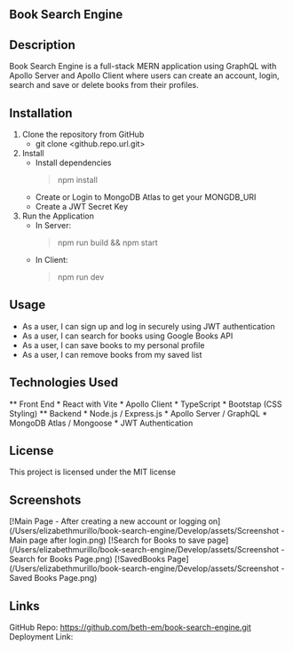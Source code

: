 ## Book Search Engine

## Description
Book Search Engine is a full-stack MERN application using GraphQL with Apollo Server and Apollo Client where users can create an account, login, search and save or delete books from their profiles.

## Installation
1. Clone the repository from GitHub
    * git clone <github.repo.url.git>
2. Install
    * Install dependencies
        > npm install
    * Create or Login to MongoDB Atlas to get your MONGDB_URI
    * Create a JWT Secret Key
3. Run the Application
    * In Server:
        > npm run build && npm start
    * In Client:
        > npm run dev

## Usage
* As a user, I can sign up and log in securely using JWT authentication
* As a user, I can search for books using Google Books API
* As a user, I can save books to my personal profile
* As a user, I can remove books from my saved list

## Technologies Used
** Front End
    * React with Vite
    * Apollo Client
    * TypeScript
    * Bootstap (CSS Styling)
** Backend
    * Node.js / Express.js
    * Apollo Server / GraphQL
    * MongoDB Atlas / Mongoose
    * JWT Authentication
## License
This project is licensed under the MIT license

## Screenshots
[!Main Page - After creating a new account or logging on](/Users/elizabethmurillo/book-search-engine/Develop/assets/Screenshot - Main page after login.png)
[!Search for Books to save page](/Users/elizabethmurillo/book-search-engine/Develop/assets/Screenshot - Search for Books Page.png)
[!SavedBooks Page](/Users/elizabethmurillo/book-search-engine/Develop/assets/Screenshot - Saved Books Page.png)

## Links
GitHub Repo: https://github.com/beth-em/book-search-engine.git
Deployment Link:
